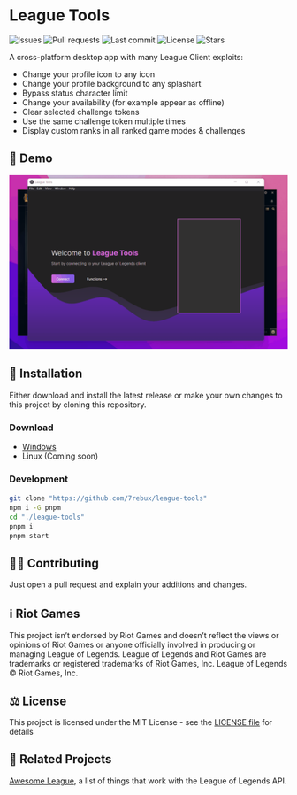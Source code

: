 # League Tools

![Issues](https://img.shields.io/github/issues-raw/7rebux/league-tools)
![Pull requests](https://img.shields.io/github/issues-pr/7rebux/league-tools)
![Last commit](https://img.shields.io/github/last-commit/7rebux/league-tools/main)
![License](https://img.shields.io/github/license/7rebux/league-tools)
![Stars](https://img.shields.io/github/stars/7rebux/league-tools)

A cross-platform desktop app with many League Client exploits:

- Change your profile icon to any icon
- Change your profile background to any splashart
- Bypass status character limit
- Change your availability (for example appear as offline)
- Clear selected challenge tokens
- Use the same challenge token multiple times
- Display custom ranks in all ranked game modes & challenges

## 🧩 Demo

<img src='demo.gif' width=650>

## 💾 Installation

Either download and install the latest release or make your own changes to this project by cloning this repository.

### Download

- [Windows](https://github.com/7rebux/league-tools/releases/download/0.6.1/league-tools-0.6.1-win32-x64.zip)
- Linux (Coming soon)

### Development

```bash
git clone "https://github.com/7rebux/league-tools"
npm i -G pnpm
cd "./league-tools"
pnpm i
pnpm start
```

## 👨‍💻 Contributing

Just open a pull request and explain your additions and changes.

## ℹ️ Riot Games

This project isn’t endorsed by Riot Games and doesn’t reflect the views or opinions of Riot Games or anyone officially involved in producing or managing League of Legends. League of Legends and Riot Games are trademarks or registered trademarks of Riot Games, Inc. League of Legends © Riot Games, Inc.

## ⚖️ License

This project is licensed under the MIT License - see the [LICENSE file](/LICENSE) for details

## 🔗 Related Projects

[Awesome League](https://github.com/CommunityDragon/awesome-league), a list of things that work with the League of Legends API.
